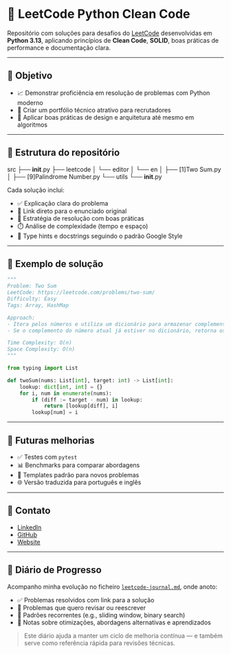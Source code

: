# 🧠 LeetCode Python Clean Code

Repositório com soluções para desafios do [LeetCode](https://leetcode.com/) desenvolvidas em **Python 3.13**, aplicando princípios de **Clean Code**, **SOLID**, boas práticas de performance e documentação clara.

---

## 🚀 Objetivo

- 📈 Demonstrar proficiência em resolução de problemas com Python moderno
- 💼 Criar um portfólio técnico atrativo para recrutadores
- 🧩 Aplicar boas práticas de design e arquitetura até mesmo em algoritmos

---

## 🧩 Estrutura do repositório

src
├── __init__.py
├── leetcode
│   └── editor
│       └── en
│           ├── [1]Two Sum.py
│           ├── [9]Palindrome Number.py
└── utils
    └── __init__.py



Cada solução inclui:

- ✅ Explicação clara do problema  
- 🔗 Link direto para o enunciado original  
- 🧠 Estratégia de resolução com boas práticas  
- ⏱️ Análise de complexidade (tempo e espaço)  
- 🧾 Type hints e docstrings seguindo o padrão Google Style

---

## 📌 Exemplo de solução

```python
"""
Problem: Two Sum
LeetCode: https://leetcode.com/problems/two-sum/
Difficulty: Easy
Tags: Array, HashMap

Approach:
- Itera pelos números e utiliza um dicionário para armazenar complementos.
- Se o complemento do número atual já estiver no dicionário, retorna os índices.

Time Complexity: O(n)
Space Complexity: O(n)
"""

from typing import List

def twoSum(nums: List[int], target: int) -> List[int]:
    lookup: dict[int, int] = {}
    for i, num in enumerate(nums):
        if (diff := target - num) in lookup:
            return [lookup[diff], i]
        lookup[num] = i
```

---

## 📌 Futuras melhorias

* ✅ Testes com `pytest`
* 📊 Benchmarks para comparar abordagens
* 🧠 Templates padrão para novos problemas
* 🌐 Versão traduzida para português e inglês

---

## 📣 Contato

- [LinkedIn](www.linkedin.com/in/frederico-gago-5849281aa)
- [GitHub](https://github.com/fredericogago)
- [Website](https://fredericogago.github.io/frederico-gago/)

---

## 📘 Diário de Progresso

Acompanho minha evolução no ficheiro [`leetcode-journal.md`](./leetcode-journal.md), onde anoto:

- ✅ Problemas resolvidos com link para a solução
- 📌 Problemas que quero revisar ou reescrever
- 🧠 Padrões recorrentes (e.g., sliding window, binary search)
- 📓 Notas sobre otimizações, abordagens alternativas e aprendizados

> Este diário ajuda a manter um ciclo de melhoria contínua — e também serve como referência rápida para revisões técnicas.
